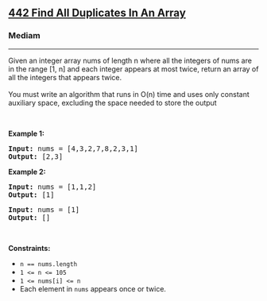 <h2><a href="https://leetcode.com/problems/find-all-duplicates-in-an-array/">442 Find All Duplicates In An Array</a></h2><h3> Mediam</h3><hr><p>Given an integer array nums of length n where all the integers of nums are in the range [1, n] and each integer appears at most twice, return an array of all the integers that appears twice.<br><br> You must write an algorithm that runs in O(n) time and uses only constant auxiliary space, excluding the space needed to store the output</p>

<p>&nbsp;</p>
<p><strong class="example">Example 1:</strong></p>
<pre>
<strong>Input:</strong> nums = [4,3,2,7,8,2,3,1]
<strong>Output:</strong> [2,3]
</pre>

<p><strong class="example">Example 2: </strong></p>

<pre>
<strong>Input:</strong> nums = [1,1,2]
<strong>Output:</strong> [1]
</pre>

<pre>
<strong>Input:</strong> nums = [1]
<strong>Output:</strong> []
</pre>

<p>&nbsp;</p>
<p><strong>Constraints:</strong></p>

<ul>
	<li><code>n == nums.length</code></li>
	<li><code>1 <= n <= 105</code></li>
  <li><code>1 <= nums[i] <= n</code></li>
  <li>Each element in <code>nums</code> appears once or twice.</li>
</ul>
